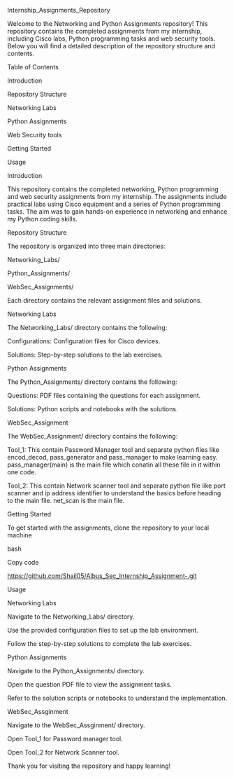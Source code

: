 Internship_Assignments_Repository

Welcome to the Networking and Python Assignments repository! This repository contains the completed assignments from my internship, including Cisco labs, Python programming tasks and web security tools. Below you will find a detailed description of the repository structure and contents.

Table of Contents

Introduction

Repository Structure

Networking Labs

Python Assignments

Web Security tools

Getting Started

Usage


Introduction

This repository contains the completed networking, Python programming and web security assignments from my internship. The assignments include practical labs using Cisco equipment and a series of Python programming tasks. The aim was to gain hands-on experience in networking and enhance my Python coding skills.

Repository Structure

The repository is organized into three main directories:

Networking_Labs/

Python_Assignments/

WebSec_Assignments/

Each directory contains the relevant assignment files and solutions.


Networking Labs

The Networking_Labs/ directory contains the following:

Configurations: Configuration files for Cisco devices.

Solutions: Step-by-step solutions to the lab exercises.


Python Assignments

The Python_Assignments/ directory contains the following:

Questions: PDF files containing the questions for each assignment.

Solutions: Python scripts and notebooks with the solutions.

WebSec_Assignment

The WebSec_Assignment/ directory contains the following:

Tool_1: This contain Password Manager tool and separate python files like encod_decod, pass_generator and pass_manager to make learning easy. pass_manager(main) is the main file which conatin all these file in it within one code.

Tool_2: This contain Network scanner tool and separate python file like port scanner and ip address identifier to understand the basics before heading to the main file. net_scan is the main file.

Getting Started

To get started with the assignments, clone the repository to your local machine

bash

Copy code

https://github.com/Shail05/Albus_Sec_Internship_Assignment-.git

Usage

Networking Labs

Navigate to the Networking_Labs/ directory.

Use the provided configuration files to set up the lab environment.

Follow the step-by-step solutions to complete the lab exercises.

Python Assignments

Navigate to the Python_Assignments/ directory.

Open the question PDF file to view the assignment tasks.

Refer to the solution scripts or notebooks to understand the implementation.

WebSec_Assginment

Navigate to the WebSec_Assginment/ directory.

Open Tool_1 for Password manager tool.

Open Tool_2 for Network Scanner tool.

Thank you for visiting the repository and happy learning!
